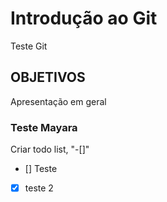 # Introdução ao Git 

Teste Git 

## OBJETIVOS 

Apresentação em geral 

### Teste Mayara 

Criar todo list, "-[]"

- [] Teste 
- [x] teste 2 


